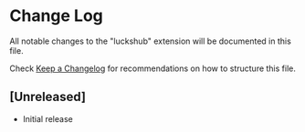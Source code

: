 # Change Log

All notable changes to the "luckshub" extension will be documented in this file.

Check [Keep a Changelog](http://keepachangelog.com/) for recommendations on how to structure this file.

## [Unreleased]

- Initial release
